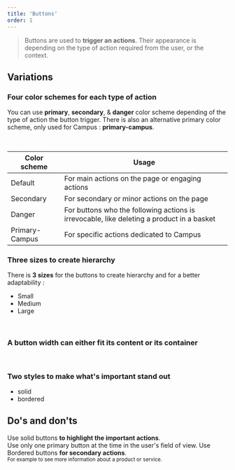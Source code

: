 ```yaml
---
title: 'Buttons'
order: 1
---
```


> Buttons are used to **trigger an actions**. Their appearance is depending on the type of action required from the user, or the context.

## Variations

### Four color schemes for each type of action

You can use **primary**, **secondary**, & **danger** color scheme depending of the type of action the button trigger.
There is also an alternative primary color scheme, only used for Campus : **primary-campus**.

<preview path="src/pages/Components/Atoms/Buttons/previews/button-styles"></pattern>

<br>

| Color scheme   | Usage                                                                                     |
| -------------- | ----------------------------------------------------------------------------------------- |
| Default        | For main actions on the page or engaging actions                                          |  |
| Secondary      | For secondary or minor actions on the page                                                |
| Danger         | For buttons who the following actions is irrevocable, like deleting a product in a basket |
| Primary-Campus | For specific actions dedicated to Campus                                                  |

### Three sizes to create hierarchy

There is **3 sizes** for the buttons to create hierarchy and for a better adaptability :

- Small
- Medium
- Large

<preview path="src/pages/Components/Atoms/Buttons/previews/button-sizes"></pattern>

<br>

### A button width can either fit its content or its container

<preview path="src/pages/Components/Atoms/Buttons/previews/button-widths"></pattern>

<br>

### Two styles to make what's important stand out

- solid
- bordered

<preview path="src/pages/Components/Atoms/Buttons/previews/intro"></pattern>

## Do's and don'ts

<hintitem>
  Use solid buttons <b>to highlight the important actions</b>.<br>
</hintitem>
<hintitem>
  Use only one primary button at the time in the user's field of view.
</hintitem>
<hintitem>
  Use Bordered buttons <b>for secondary actions</b>.<br>
  <small>For example to see more information about a product or service.</small>
</hintitem>

<hint type="dont" title="Never use in proximity two solid buttons with the same color scheme">
    <preview path="src/pages/Components/Atoms/Buttons/previews/button-proximity-dont"></pattern>
</hint>
